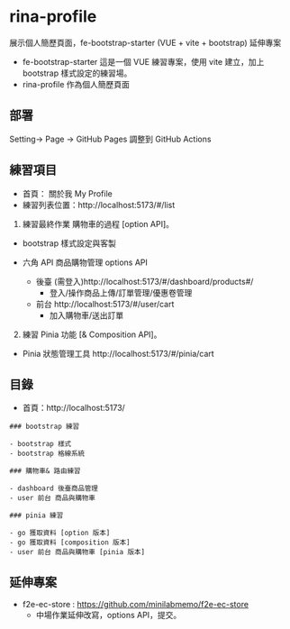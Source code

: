 # rina-profile

展示個人簡歷頁面，fe-bootstrap-starter (VUE + vite + bootstrap) 延伸專案

- fe-bootstrap-starter
  這是一個 VUE 練習專案，使用 vite 建立，加上 bootstrap 樣式設定的練習場。
- rina-profile 作為個人簡歷頁面

## 部署

Setting-> Page -> GitHub Pages 調整到 GitHub Actions

## 練習項目

- 首頁： 關於我 My Profile
- 練習列表位置：http://localhost:5173/#/list

1. 練習最終作業 購物車的過程 [option API]。

- bootstrap 樣式設定與客製

- 六角 API 商品購物管理 options API
  - 後臺 (需登入)http://localhost:5173/#/dashboard/products#/
    - 登入/操作商品上傳/訂單管理/優惠卷管理
  - 前台 http://localhost:5173/#/user/cart
    - 加入購物車/送出訂單

2. 練習 Pinia 功能 [& Composition API]。

- Pinia 狀態管理工具 http://localhost:5173/#/pinia/cart

## 目錄

- 首頁：http://localhost:5173/

```
### bootstrap 練習

- bootstrap 樣式
- bootstrap 格線系統

### 購物車& 路由練習

- dashboard 後臺商品管理
- user 前台 商品與購物車

### pinia 練習

- go 獲取資料 [option 版本]
- go 獲取資料 [composition 版本]
- user 前台 商品與購物車 [pinia 版本]
```

## 延伸專案

- f2e-ec-store : https://github.com/minilabmemo/f2e-ec-store
  - 中場作業延伸改寫，options API，提交。
